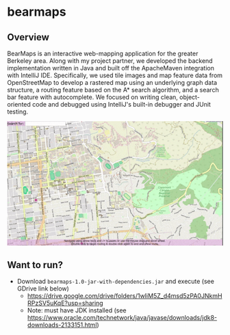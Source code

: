 # bearmaps

## Overview
BearMaps is an interactive web-mapping application for the greater Berkeley area. Along with my project partner, we developed the backend implementation written in Java and built off the ApacheMaven integration with IntelliJ IDE. Specifically, we used tile images and map feature data from OpenStreetMap to develop a rastered map using an underlying graph data structure, a routing feature based on the A* search algorithm, and a search bar feature with autocomplete. We focused on writing clean, object-oriented code and debugged using IntelliJ's built-in debugger and JUnit testing.  

![](demo-optimize.gif)

## Want to run?
- Download `bearmaps-1.0-jar-with-dependencies.jar` and execute (see GDrive link below)
	- https://drive.google.com/drive/folders/1wIiM5Z_d4msd5zPA0JNkmHRPzSV5uKqE?usp=sharing 
	- Note: must have JDK installed (see https://www.oracle.com/technetwork/java/javase/downloads/jdk8-downloads-2133151.html)
